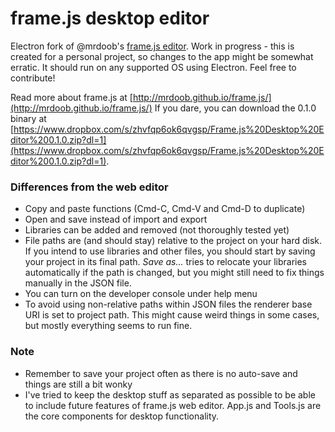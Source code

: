 # frame.js desktop editor

Electron fork of @mrdoob's [frame.js editor](http://mrdoob.github.io/frame.js/editor/). Work in progress - this is created for a personal project, so changes to the app might be somewhat erratic. It should run on any supported OS using Electron. Feel free to contribute!

Read more about frame.js at [http://mrdoob.github.io/frame.js/](http://mrdoob.github.io/frame.js/)
If you dare, you can download the 0.1.0 binary at [https://www.dropbox.com/s/zhvfqp6ok6qvgsp/Frame.js%20Desktop%20Editor%200.1.0.zip?dl=1](https://www.dropbox.com/s/zhvfqp6ok6qvgsp/Frame.js%20Desktop%20Editor%200.1.0.zip?dl=1).

### Differences from the web editor

* Copy and paste functions (Cmd-C, Cmd-V and Cmd-D to duplicate)
* Open and save instead of import and export
* Libraries can be added and removed (not thoroughly tested yet)
* File paths are (and should stay) relative to the project on your hard disk. If you intend to use libraries and other files, you should start by saving your project in its final path. *Save as...* tries to relocate your libraries automatically if the path is changed, but you might still need to fix things manually in the JSON file.
* You can turn on the developer console under help menu
* To avoid using non-relative paths within JSON files the renderer base URI is set to project path. This might cause weird things in some cases, but mostly everything seems to run fine.

### Note

* Remember to save your project often as there is no auto-save and things are still a bit wonky
* I've tried to keep the desktop stuff as separated as possible to be able to include future features of frame.js web editor. App.js and Tools.js are the core components for desktop functionality.